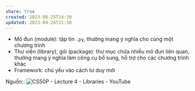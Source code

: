 ```yaml
---
share: true
created: 2023-08-25T14:20
updated: 2023-09-26T21:50
---
```


- Mô đun (module): tập tin `.py`, thường mang ý nghĩa cho cùng một chương trình
- Thư viện (library), gói (package): thư mục chứa nhiều mô đun liên quan, thường mang ý nghĩa làm công cụ bổ sung, hỗ trợ cho các chương trình khác
- Framework: chủ yếu vào cách tư duy mới

Nguồn:: ![CS50P - Lecture 4 - Libraries - YouTube](https://youtu.be/MztLZWibctI)